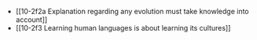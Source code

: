 - [[10-2f2a Explanation regarding any evolution must take knowledge into account]]
- [[10-2f3 Learning human languages is about learning its cultures]]
<br>
